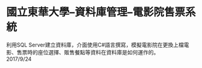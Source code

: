 # 國立東華大學–資料庫管理–電影院售票系統
利用SQL Server建立資料庫，介面使用C#語言撰寫，模擬電影院在更換上檔電影、售票時的座位選擇、販售餐點等資料在資料庫是如何運作的。
<br>2017/9/24
